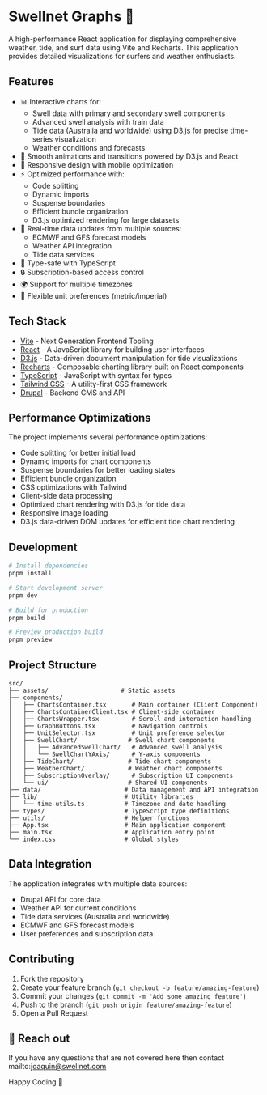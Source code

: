 # Swellnet Graphs 🌊

A high-performance React application for displaying comprehensive weather, tide, and surf data using Vite and Recharts. This application provides detailed visualizations for surfers and weather enthusiasts.

## Features

- 📊 Interactive charts for:
  - Swell data with primary and secondary swell components
  - Advanced swell analysis with train data
  - Tide data (Australia and worldwide) using D3.js for precise time-series visualization
  - Weather conditions and forecasts
- 🎨 Smooth animations and transitions powered by D3.js and React
- 📱 Responsive design with mobile optimization
- ⚡ Optimized performance with:
  - Code splitting
  - Dynamic imports
  - Suspense boundaries
  - Efficient bundle organization
  - D3.js optimized rendering for large datasets
- 🔄 Real-time data updates from multiple sources:
  - ECMWF and GFS forecast models
  - Weather API integration
  - Tide data services
- 🎯 Type-safe with TypeScript
- 🔒 Subscription-based access control
- 🌍 Support for multiple timezones
- 📏 Flexible unit preferences (metric/imperial)

## Tech Stack

- [Vite](https://vitejs.dev/) - Next Generation Frontend Tooling
- [React](https://react.dev/) - A JavaScript library for building user interfaces
- [D3.js](https://d3js.org/) - Data-driven document manipulation for tide visualizations
- [Recharts](https://recharts.org/) - Composable charting library built on React components
- [TypeScript](https://www.typescriptlang.org/) - JavaScript with syntax for types
- [Tailwind CSS](https://tailwindcss.com/) - A utility-first CSS framework
- [Drupal](https://www.drupal.org/) - Backend CMS and API

## Performance Optimizations

The project implements several performance optimizations:

- Code splitting for better initial load
- Dynamic imports for chart components
- Suspense boundaries for better loading states
- Efficient bundle organization
- CSS optimizations with Tailwind
- Client-side data processing
- Optimized chart rendering with D3.js for tide data
- Responsive image loading
- D3.js data-driven DOM updates for efficient tide chart rendering

## Development

```bash
# Install dependencies
pnpm install

# Start development server
pnpm dev

# Build for production
pnpm build

# Preview production build
pnpm preview
```

## Project Structure

```
src/
├── assets/                    # Static assets
├── components/
│   ├── ChartsContainer.tsx       # Main container (Client Component)
│   ├── ChartsContainerClient.tsx # Client-side container
│   ├── ChartsWrapper.tsx         # Scroll and interaction handling
│   ├── GraphButtons.tsx          # Navigation controls
│   ├── UnitSelector.tsx          # Unit preference selector
│   ├── SwellChart/              # Swell chart components
│   │   ├── AdvancedSwellChart/   # Advanced swell analysis
│   │   └── SwellChartYAxis/      # Y-axis components
│   ├── TideChart/               # Tide chart components
│   ├── WeatherChart/            # Weather chart components
│   ├── SubscriptionOverlay/      # Subscription UI components
│   └── ui/                      # Shared UI components
├── data/                       # Data management and API integration
├── lib/                        # Utility libraries
│   └── time-utils.ts           # Timezone and date handling
├── types/                      # TypeScript type definitions
├── utils/                      # Helper functions
├── App.tsx                     # Main application component
├── main.tsx                    # Application entry point
└── index.css                   # Global styles
```

## Data Integration

The application integrates with multiple data sources:

- Drupal API for core data
- Weather API for current conditions
- Tide data services (Australia and worldwide)
- ECMWF and GFS forecast models
- User preferences and subscription data

## Contributing

1. Fork the repository
2. Create your feature branch (`git checkout -b feature/amazing-feature`)
3. Commit your changes (`git commit -m 'Add some amazing feature'`)
4. Push to the branch (`git push origin feature/amazing-feature`)
5. Open a Pull Request

## 📱 Reach out

If you have any questions that are not covered here then contact mailto:joaquin@swellnet.com

Happy Coding 🥳
